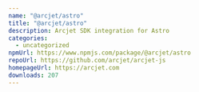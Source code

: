 ```yaml
---
name: "@arcjet/astro"
title: "@arcjet/astro"
description: Arcjet SDK integration for Astro
categories:
  - uncategorized
npmUrl: https://www.npmjs.com/package/@arcjet/astro
repoUrl: https://github.com/arcjet/arcjet-js
homepageUrl: https://arcjet.com
downloads: 207
---
```

